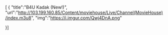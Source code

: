 [ {
"title":"B4U Kadak (New!)",
 "url":"http://103.199.160.85/Content/moviehouse/Live/Channel(MovieHouse)/index.m3u8",
"img":"https://i.imgur.com/Qwj4DnA.png"

}]
